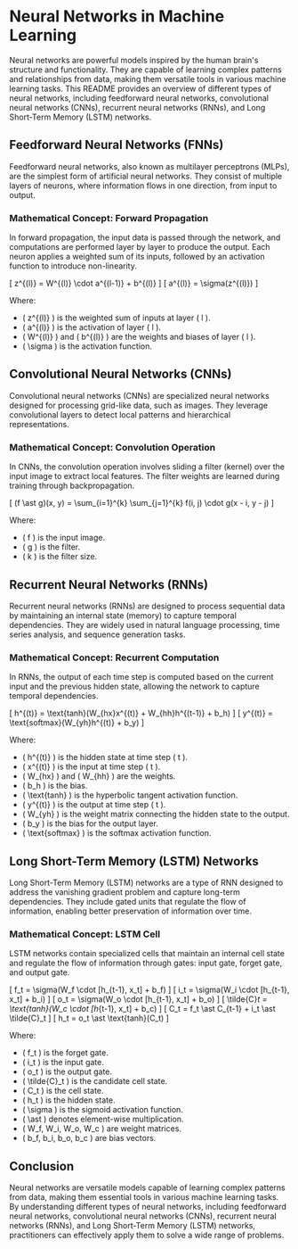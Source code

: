 # Neural Networks in Machine Learning

Neural networks are powerful models inspired by the human brain's structure and functionality. They are capable of learning complex patterns and relationships from data, making them versatile tools in various machine learning tasks. This README provides an overview of different types of neural networks, including feedforward neural networks, convolutional neural networks (CNNs), recurrent neural networks (RNNs), and Long Short-Term Memory (LSTM) networks.

## Feedforward Neural Networks (FNNs)

Feedforward neural networks, also known as multilayer perceptrons (MLPs), are the simplest form of artificial neural networks. They consist of multiple layers of neurons, where information flows in one direction, from input to output.

### Mathematical Concept: Forward Propagation

In forward propagation, the input data is passed through the network, and computations are performed layer by layer to produce the output. Each neuron applies a weighted sum of its inputs, followed by an activation function to introduce non-linearity.

\[ z^{(l)} = W^{(l)} \cdot a^{(l-1)} + b^{(l)} \]
\[ a^{(l)} = \sigma(z^{(l)}) \]

Where:
- \( z^{(l)} \) is the weighted sum of inputs at layer \( l \).
- \( a^{(l)} \) is the activation of layer \( l \).
- \( W^{(l)} \) and \( b^{(l)} \) are the weights and biases of layer \( l \).
- \( \sigma \) is the activation function.

## Convolutional Neural Networks (CNNs)

Convolutional neural networks (CNNs) are specialized neural networks designed for processing grid-like data, such as images. They leverage convolutional layers to detect local patterns and hierarchical representations.

### Mathematical Concept: Convolution Operation

In CNNs, the convolution operation involves sliding a filter (kernel) over the input image to extract local features. The filter weights are learned during training through backpropagation.

\[ (f \ast g)(x, y) = \sum_{i=1}^{k} \sum_{j=1}^{k} f(i, j) \cdot g(x - i, y - j) \]

Where:
- \( f \) is the input image.
- \( g \) is the filter.
- \( k \) is the filter size.

## Recurrent Neural Networks (RNNs)

Recurrent neural networks (RNNs) are designed to process sequential data by maintaining an internal state (memory) to capture temporal dependencies. They are widely used in natural language processing, time series analysis, and sequence generation tasks.

### Mathematical Concept: Recurrent Computation

In RNNs, the output of each time step is computed based on the current input and the previous hidden state, allowing the network to capture temporal dependencies.

\[ h^{(t)} = \text{tanh}(W_{hx}x^{(t)} + W_{hh}h^{(t-1)} + b_h) \]
\[ y^{(t)} = \text{softmax}(W_{yh}h^{(t)} + b_y) \]

Where:
- \( h^{(t)} \) is the hidden state at time step \( t \).
- \( x^{(t)} \) is the input at time step \( t \).
- \( W_{hx} \) and \( W_{hh} \) are the weights.
- \( b_h \) is the bias.
- \( \text{tanh} \) is the hyperbolic tangent activation function.
- \( y^{(t)} \) is the output at time step \( t \).
- \( W_{yh} \) is the weight matrix connecting the hidden state to the output.
- \( b_y \) is the bias for the output layer.
- \( \text{softmax} \) is the softmax activation function.

## Long Short-Term Memory (LSTM) Networks

Long Short-Term Memory (LSTM) networks are a type of RNN designed to address the vanishing gradient problem and capture long-term dependencies. They include gated units that regulate the flow of information, enabling better preservation of information over time.

### Mathematical Concept: LSTM Cell

LSTM networks contain specialized cells that maintain an internal cell state and regulate the flow of information through gates: input gate, forget gate, and output gate.

\[ f_t = \sigma(W_f \cdot [h_{t-1}, x_t] + b_f) \]
\[ i_t = \sigma(W_i \cdot [h_{t-1}, x_t] + b_i) \]
\[ o_t = \sigma(W_o \cdot [h_{t-1}, x_t] + b_o) \]
\[ \tilde{C}_t = \text{tanh}(W_c \cdot [h_{t-1}, x_t] + b_c) \]
\[ C_t = f_t \ast C_{t-1} + i_t \ast \tilde{C}_t \]
\[ h_t = o_t \ast \text{tanh}(C_t) \]

Where:
- \( f_t \) is the forget gate.
- \( i_t \) is the input gate.
- \( o_t \) is the output gate.
- \( \tilde{C}_t \) is the candidate cell state.
- \( C_t \) is the cell state.
- \( h_t \) is the hidden state.
- \( \sigma \) is the sigmoid activation function.
- \( \ast \) denotes element-wise multiplication.
- \( W_f, W_i, W_o, W_c \) are weight matrices.
- \( b_f, b_i, b_o, b_c \) are bias vectors.

## Conclusion

Neural networks are versatile models capable of learning complex patterns from data, making them essential tools in various machine learning tasks. By understanding different types of neural networks, including feedforward neural networks, convolutional neural networks (CNNs), recurrent neural networks (RNNs), and Long Short-Term Memory (LSTM) networks, practitioners can effectively apply them to solve a wide range of problems.